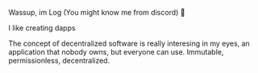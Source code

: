 Wassup, im Log (You might know me from discord) 👋

I like creating dapps 

The concept of decentralized software is really interesing in my eyes, an application that nobody owns, but everyone can use. Immutable, permissionless, decentralized.

